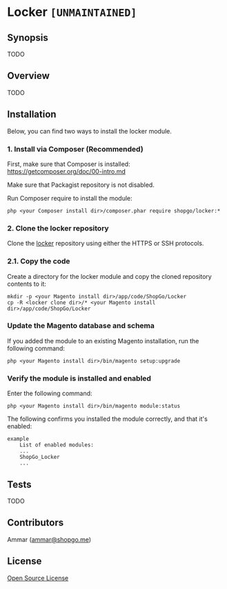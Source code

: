 Locker `[UNMAINTAINED]`
=======================


## Synopsis

TODO

## Overview

TODO

## Installation

Below, you can find two ways to install the locker module.

### 1. Install via Composer (Recommended)
First, make sure that Composer is installed: https://getcomposer.org/doc/00-intro.md

Make sure that Packagist repository is not disabled.

Run Composer require to install the module:

    php <your Composer install dir>/composer.phar require shopgo/locker:*

### 2. Clone the locker repository
Clone the <a href="https://github.com/shopgo-magento2/locker" target="_blank">locker</a> repository using either the HTTPS or SSH protocols.

### 2.1. Copy the code
Create a directory for the locker module and copy the cloned repository contents to it:

    mkdir -p <your Magento install dir>/app/code/ShopGo/Locker
    cp -R <locker clone dir>/* <your Magento install dir>/app/code/ShopGo/Locker

### Update the Magento database and schema
If you added the module to an existing Magento installation, run the following command:

    php <your Magento install dir>/bin/magento setup:upgrade

### Verify the module is installed and enabled
Enter the following command:

    php <your Magento install dir>/bin/magento module:status

The following confirms you installed the module correctly, and that it's enabled:

    example
        List of enabled modules:
        ...
        ShopGo_Locker
        ...

## Tests

TODO

## Contributors

Ammar (<ammar@shopgo.me>)

## License

[Open Source License](LICENSE.txt)
